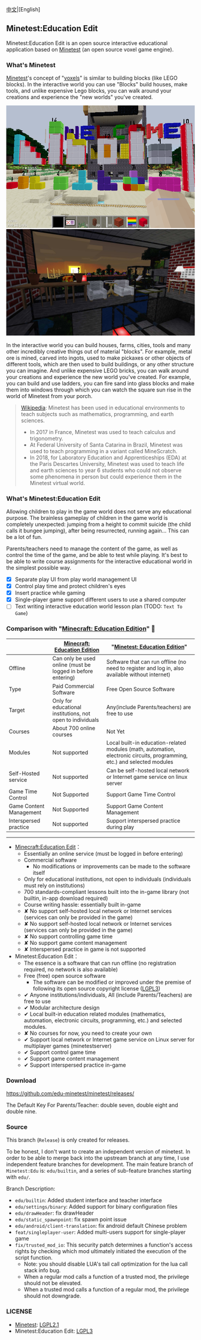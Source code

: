 [中文](./README.cn.md)|[English]

## Minetest:Education Edit

Minetest:Education Edit is an open source interactive educational application based on [Minetest][Minetest] (an open source voxel game engine).

### What's Minetest

[Minetest][minetest]'s concept of "[voxels](https://en.wikipedia.org/wiki/Voxel)" is similar to building blocks (like LEGO blocks). In the interactive world you can use "Blocks" build houses, make tools, and unlike expensive Lego blocks, you can walk around your creations and experience the "new worlds" you've created.

![blocks](imgs/numerica.png) ![sun rise](imgs/sunrise.jpg)

In the interactive world you can build houses, farms, cities, tools and many other incredibly creative things out of material "blocks". For example, metal ore is mined, carved into ingots, used to make pickaxes or other objects of different tools, which are then used to build buildings, or any other structure you can imagine. And unlike expensive LEGO bricks, you can walk around your creations and experience the new world you've created. For example, you can build and use ladders, you can fire sand into glass blocks and make them into windows through which you can watch the square sun rise in the world of Minetest from your porch.

> [Wikipedia](https://en.wikipedia.org/wiki/Minetest): Minetest has been used in educational environments to teach subjects such as mathematics, programming, and earth sciences.
>
> * In 2017 in France, Minetest was used to teach calculus and trigonometry.
> * At Federal University of Santa Catarina in Brazil, Minetest was used to teach programming in a variant called MineScratch.
> * In 2018, for Laboratory Education and Apprenticeships (EDA) at the Paris Descartes University, Minetest was used to teach life and earth sciences to year 6 students who could not observe some phenomena in person but could experience them in the Minetest virtual world.

### What's Minetest:Education Edit

Allowing children to play in the game world does not serve any educational purpose. The brainless gameplay of children in the game world is completely unexpected: jumping from a height to commit suicide (the child calls it bungee jumping), after being resurrected, running again... This can be a lot of fun.

Parents/teachers need to manage the content of the game, as well as control the time of the game, and be able to test while playing. It's best to be able to write course assignments for the interactive educational world in the simplest possible way.

- [X] Separate play UI from play world management UI
- [X] Control play time and protect children's eyes
- [X] Insert practice while gaming
- [X] Single-player game support different users to use a shared computer
- [ ] Text writing interactive education world lesson plan (TODO: `Text To Game`)

### Comparison with "[Minecraft: Education Edition](https://education.minecraft.net/)" 🎯

| | [Minecraft: Education Edition](https://education.minecraft.net/) | "[Minetest: Education Edition](./)" |
| :------| ------------------------- | ------------- |
| Offline | Can only be used online (must be logged in before entering) | Software that can run offline (no need to register and log in, also available without internet) |
| Type | Paid Commercial Software | Free Open Source Software |
| Target | Only for educational institutions, not open to individuals | Any(include Parents/teachers) are free to use |
| Courses | About 700 online courses | Not Yet |
| Modules | Not supported | Local built-in education-related modules (math, automation, electronic circuits, programming, etc.) and selected modules |
| Self-Hosted service | Not supported | Can be self-hosted local network or Internet game service on linux server |
| Game Time Control | Not Supported | Support Game Time Control |
| Game Content Management | Not Supported | Support Game Content Management |
| Interspersed practice | Not supported | Support interspersed practice during play |

---

- [Minecraft:Education Edit](https://education.minecraft.net/)：
  - Essentially an online service (must be logged in before entering)
  - Commercial software
    - No modifications or improvements can be made to the software itself
  - Only for educational institutions, not open to individuals (individuals must rely on institutions)
  - 700 standards-compliant lessons built into the in-game library (not builtin, in-app download required)
  - Course writing hassle: essentially built in-game
  - ✘ No support self-hosted local network or Internet services (services can only be provided in the game)
  - ✘ No support self-hosted local network or Internet services (services can only be provided in the game)
  - ✘ No support controlling game time
  - ✘ No support game content management
  - ✘ Interspersed practice in game is not supported
- Minetest:Education Edit：
  - The essence is a software that can run offline (no registration required, no network is also available)
  - Free (free) open source software
    - The software can be modified or improved under the premise of following its open source copyright license ([LGPL3](https://www.gnu.org/licenses/lgpl-3.0.zh-cn.html))
  - ✔ Anyone institutions/individuals, All (include Parents/Teachers) are free to use
  - ✔ Modular architecture design
  - ✔ Local built-in education related modules (mathematics, automation, electronic circuits, programming, etc.) and selected modules.
  - ✘ No courses for now, you need to create your own
  - ✔ Support local network or Internet game service on Linux server for multiplayer games (minetestserver)
  - ✔ Support control game time
  - ✔ Support game content management
  - ✔ Support interspersed practice in-game

### Download

https://github.com/edu-minetest/minetest/releases/

The Default Key For Parents/Teacher: double seven, double eight and double nine.

### Source

This branch (`Release`) is only created for releases.

To be honest, I don't want to create an independent version of minetest. In order to be able to merge back into the upstream branch at any time, I use independent feature branches for development.
The main feature branch of `Minetest:Edu` is: `edu/builtin`, and a series of sub-feature branches starting with `edu/`.

Branch Description:

* `edu/builtin`: Added student interface and teacher interface
* `edu/settings/binary`: Added support for binary configuration files
* `edu/drawHeader`: fix drawHeader
* `edu/static_spawnpoint`: fix spawn point issue
* `edu/android/client-translation`: fix android default Chinese problem
* `feat/singleplayer-user`: Added multi-users support for single-player game
* `fix/trusted_mod_io`: This security patch determines a function's access rights by checking which mod ultimately initiated the execution of the script function.
  * Note: you should disable LUA's tail call optimization for the lua call stack info bug.
  * When a regular mod calls a function of a trusted mod, the privilege should not be elevated.
  * When a trusted mod calls a function of a regular mod, the privilege should not downgrade.


### LICENSE

* [Minetest](https://minetest.net/): [LGPL2.1](https://www.gnu.org/licenses/old-licenses/lgpl-2.1.html)
* Minetest:Education Edit: [LGPL3](https://www.gnu.org/licenses/lgpl-3.0.html)

[minetest]: https://minetest.net
